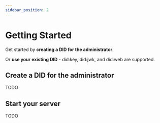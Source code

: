 ```yaml
---
sidebar_position: 2
---
```


# Getting Started

Get started by **creating a DID for the administrator**.

Or **use your existing DID** - did:key, did:jwk, and did:web are supported.

## Create a DID for the administrator

TODO

## Start your server

TODO
